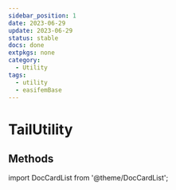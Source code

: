 ```yaml
---
sidebar_position: 1
date: 2023-06-29 
update: 2023-06-29 
status: stable
docs: done
extpkgs: none
category:
  - Utility
tags:
  - utility
  - easifemBase
---
```


# TailUtility

## Methods

import DocCardList from '@theme/DocCardList';

<DocCardList />
